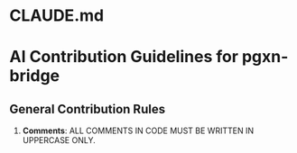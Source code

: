 # CLAUDE.md

# AI Contribution Guidelines for pgxn-bridge

## General Contribution Rules
1. **Comments**: ALL COMMENTS IN CODE MUST BE WRITTEN IN UPPERCASE ONLY.